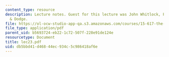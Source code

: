 ```yaml
---
content_type: resource
description: Lecture notes. Guest for this lecture was John Whitlock, Partner, Palmer
  & Dodge.
file: https://ol-ocw-studio-app-qa.s3.amazonaws.com/courses/15-617-the-law-of-corporate-finance-and-financial-markets-spring-2004/db5bbd41d46844ec934c5c986418af6e_lec23.pdf
file_type: application/pdf
parent_uid: b5693724-eb22-1c72-507f-228e91de124e
resourcetype: Document
title: lec23.pdf
uid: db5bbd41-d468-44ec-934c-5c986418af6e
---
```

